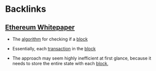 
# Backlinks
## [Ethereum Whitepaper](<Ethereum Whitepaper.md>)
- The [algorithm](<algorithm.md>) for checking if a [block](<block.md>)

- Essentially, each [transaction](<transaction.md>) in the [block](<block.md>)

- The approach may seem highly inefficient at first glance, because it needs to store the entire state with each [block](<block.md>),

